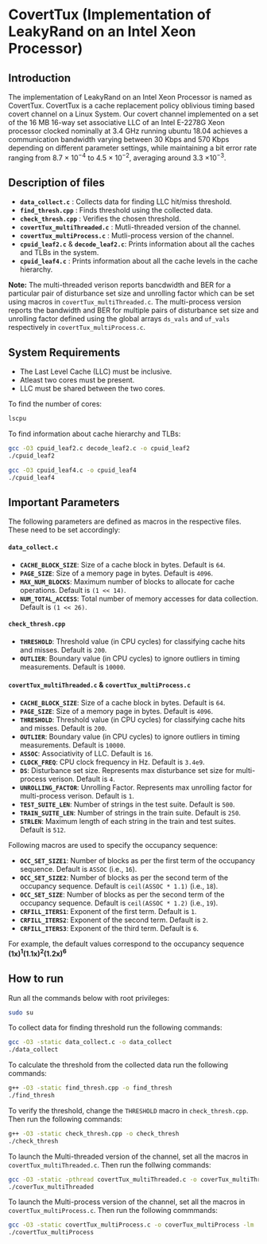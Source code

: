 # CovertTux (Implementation of LeakyRand on an Intel Xeon Processor)
## Introduction
The implementation of LeakyRand on an Intel Xeon Processor is named as CovertTux.
CovertTux is a cache replacement policy oblivious timing based covert channel on a Linux System. Our covert channel implemented on a set of the 16 MB 16-way set associative LLC of an Intel E-2278G Xeon processor clocked nominally at 3.4 GHz running ubuntu 18.04 achieves a communication bandwidth varying between 30 Kbps and 570 Kbps depending on different parameter settings, while maintaining a bit error rate ranging from 8.7 × 10<sup>−4</sup> to 4.5 × 10<sup>−2</sup>, averaging around 3.3 ×10<sup>−3</sup>.

## Description of files
- **`data_collect.c`** : Collects data for finding LLC hit/miss threshold.
- **`find_thresh.cpp`** : Finds threshold using the collected data.
- **`check_thresh.cpp`** : Verifies the chosen threshold.
- **`covertTux_multiThreaded.c`** : Mutli-threaded version of the channel.
- **`covertTux_multiProcess.c`** : Mutli-process version of the channel.
- **`cpuid_leaf2.c`** & **`decode_leaf2.c`**: Prints information about all the caches and TLBs in the system.
- **`cpuid_leaf4.c`** : Prints information about all the cache levels in the cache hierarchy.


__Note:__ The multi-threaded verison reports bancdwidth and BER for a particular pair of disturbance set size and unrolling factor which can be set using macros in `covertTux_multiThreaded.c`. The multi-process version reports the bandwidth and BER for multiple pairs of disturbance set size and unrolling factor defined using the global arrays `ds_vals` and `uf_vals` respectively in `covertTux_multiProcess.c`.

## System Requirements
- The Last Level Cache (LLC) must be inclusive.
- Atleast two cores must be present.
- LLC must be shared between the two cores.

To find the number of cores:
```bash
lscpu
```

To find information about cache hierarchy and TLBs:
```bash
gcc -O3 cpuid_leaf2.c decode_leaf2.c -o cpuid_leaf2
./cpuid_leaf2
```
```bash
gcc -O3 cpuid_leaf4.c -o cpuid_leaf4
./cpuid_leaf4
```
## Important Parameters
The following parameters are defined as macros in the respective files. These need to be set accordingly:

#### `data_collect.c`
- **`CACHE_BLOCK_SIZE`**: Size of a cache block in bytes. Default is `64`.
- **`PAGE_SIZE`**: Size of a memory page in bytes. Default is `4096`.
- **`MAX_NUM_BLOCKS`**: Maximum number of blocks to allocate for cache operations. Default is `(1 << 14)`.
- **`NUM_TOTAL_ACCESS`**: Total number of memory accesses for data collection. Default is `(1 << 26)`.

#### `check_thresh.cpp`
- **`THRESHOLD`**: Threshold value (in CPU cycles) for classifying cache hits and misses. Default is `200`.
- **`OUTLIER`**: Boundary value (in CPU cycles) to ignore outliers in timing measurements. Default is `10000`.

#### `covertTux_multiThreaded.c` & `covertTux_multiProcess.c`
- **`CACHE_BLOCK_SIZE`**: Size of a cache block in bytes. Default is `64`.
- **`PAGE_SIZE`**: Size of a memory page in bytes. Default is `4096`.
- **`THRESHOLD`**: Threshold value (in CPU cycles) for classifying cache hits and misses. Default is `200`.
- **`OUTLIER`**: Boundary value (in CPU cycles) to ignore outliers in timing measurements. Default is `10000`.
- **`ASSOC`**: Associativity of LLC. Default is `16`.
- **`CLOCK_FREQ`**: CPU clock frequency in Hz. Default is `3.4e9`.
- **`DS`**: Disturbance set size. Represents max disturbance set size for multi-process verison. Default is `4`.
- **`UNROLLING_FACTOR`**: Unrolling Factor. Represents max unrolling factor for multi-process verison. Default is `1`.
- **`TEST_SUITE_LEN`**: Number of strings in the test suite. Default is `500`.
- **`TRAIN_SUITE_LEN`**: Number of strings in the train suite. Default is `250`.
- **`STRLEN`**: Maximum length of each string in the train and test suites. Default is `512`.

Following macros are used to specify the occupancy sequence:

- **`OCC_SET_SIZE1`**: Number of blocks as per the first term of the occupancy sequence. Default is `ASSOC` (i.e., `16`).
- **`OCC_SET_SIZE2`**: Number of blocks as per the second term of the occupancy sequence. Default is `ceil(ASSOC * 1.1)` (i.e., `18`).
- **`OCC_SET_SIZE`**: Number of blocks as per the second term of the occupancy sequence. Default is `ceil(ASSOC * 1.2)` (i.e., `19`).
- **`CRFILL_ITERS1`**: Exponent of the first term. Default is `1`.
- **`CRFILL_ITERS2`**: Exponent of the second term. Default is `2`.
- **`CRFILL_ITERS3`**: Exponent of the third term. Default is `6`.

For example, the default values correspond to the occupancy sequence **(1x)<sup>1</sup>(1.1x)<sup>2</sup>(1.2x)<sup>6</sup>**

## How to run
Run all the commands below with root privileges:
```bash
sudo su
```

To collect data for finding threshold run the following commands: 
```bash
gcc -O3 -static data_collect.c -o data_collect
./data_collect
```
To calculate the threshold from the collected data run the following commands:
```bash
g++ -O3 -static find_thresh.cpp -o find_thresh
./find_thresh
```
To verify the threshold, change the `THRESHOLD` macro in `check_thresh.cpp`. Then run the following commands:
```bash
g++ -O3 -static check_thresh.cpp -o check_thresh
./check_thresh
```

To launch the Multi-threaded version of the channel, set all the macros in `covertTux_multiThreaded.c`. Then run the follwing commands:
```bash
gcc -O3 -static -pthread covertTux_multiThreaded.c -o coverTux_multiThreaded -lm
./coverTux_multiThreaded
```

To launch the Multi-process version of the channel, set all the macros in `covertTux_multiProcess.c`. Then run the following commmands:
```bash
gcc -O3 -static covertTux_multiProcess.c -o coverTux_multiProcess -lm
./covertTux_multiProcess
```
